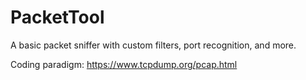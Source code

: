 # PacketTool
A basic packet sniffer with custom filters, port recognition, and more. 

Coding paradigm: https://www.tcpdump.org/pcap.html

